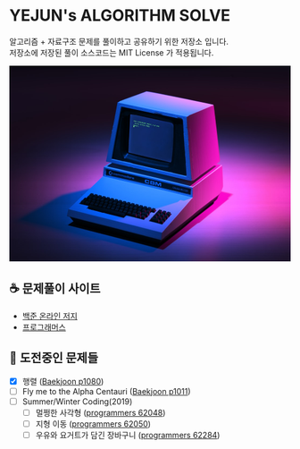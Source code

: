 # YEJUN's ALGORITHM SOLVE
알고리즘 + 자료구조 문제를 풀이하고 공유하기 위한 저장소 입니다.  
저장소에 저장된 풀이 소스코드는 MIT License 가 적용됩니다.

<img src="./background.jpg" height="350px" />

## :coffee: 문제풀이 사이트
- [백준 온라인 저지](https://www.acmicpc.net/)
- [프로그래머스](https://programmers.co.kr/learn/challenges)

## :rocket: 도전중인 문제들
- [x] 행렬 ([Baekjoon p1080](https://www.acmicpc.net/problem/1080))
- [ ] Fly me to the Alpha Centauri ([Baekjoon p1011](https://www.acmicpc.net/problem/1011))
- [ ] Summer/Winter Coding(2019)
	- [ ] 멀쩡한 사각형 ([programmers 62048](https://programmers.co.kr/learn/courses/30/lessons/62048))
	- [ ] 지형 이동 ([programmers 62050](https://programmers.co.kr/learn/courses/30/lessons/62050))
	- [ ] 우유와 요거트가 담긴 장바구니 ([programmers 62284](https://programmers.co.kr/learn/courses/30/lessons/62284))
